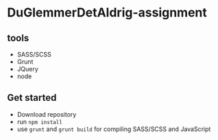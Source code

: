 # DuGlemmerDetAldrig-assignment

## tools
* SASS/SCSS
* Grunt
* JQuery
* node

## Get started
* Download repository
* run `npm install`
* use `grunt` and `grunt build` for compiling SASS/SCSS and  JavaScript
